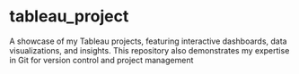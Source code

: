 # tableau_project
A showcase of my Tableau projects, featuring interactive dashboards, data visualizations, and insights. This repository also demonstrates my expertise in Git for version control and project management
